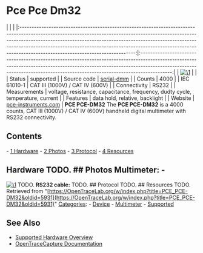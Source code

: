 # Pce Pce Dm32

| | | |:-----------------------------------------------------------------------------------------------------------------------------------------------------------------------------------------------------------------------------------------------------------------------------------------------------------------------------------------------------------------------:|:-------------------------------------------------------------------------------------------------------------------------------------------------------------------------------------------------------------------------------------------------------:| | [![\1](../../assets/hardware/general/\2)](./File:Pce-pce-dm32.png.html) | | | Status | supported | | Source code | [serial-dmm](http://github.com/OpenTraceLab/?p=OpenTraceCapture.git;a=tree;f=src/hardware/serial-dmm) | | Counts | 4000 | | IEC 61010-1 | CAT III (1000V) / CAT IV (600V) | | Connectivity | RS232 | | Measurements | voltage, resistance, capacitance, frequency, dudty cycle, temperature, current | | Features | data hold, relative, backlight | | Website | [pce-instruments.com](http://www.pce-instruments.com/deutsch/messtechnik-im-online-handel/messgeraete-fuer-alle-parameter/digitalmultimeter-pce-holding-gmbh-digitalmultimeter-pce-dm-32-det_17072.htm) | **PCE PCE-DM32** The **PCE PCE-DM32** is a 4000 counts, CAT III (1000V) / CAT IV (600V) handheld digital multimeter with RS232 connectivity. 
## Contents 
\- [1 Hardware](PCE_PCE-DM32.html#Hardware) \- [2 Photos](PCE_PCE-DM32.html#Photos) \- [3 Protocol](PCE_PCE-DM32.html#Protocol) \- [4 Resources](PCE_PCE-DM32.html#Resources) 
## Hardware TODO. ## Photos **Multimeter**: \- 
[![\1](../../assets/hardware/general/\2)](./File:Pce-pce-dm32_mugshot.jpg.html)
TODO. **RS232 cable:** TODO. ## Protocol TODO. ## Resources TODO. 
Retrieved from "[https://OpenTraceLab.org/w/index.php?title=PCE_PCE-DM32&oldid=5931](https://OpenTraceLab.org/w/index.php?title=PCE_PCE-DM32&oldid=5931)" 
[Categories](specialcategories-specialcategories.md): \- [Device](./Category:Device.html "Category:Device") \- [Multimeter](./Category:Multimeter.html "Category:Multimeter") \- [Supported](./Category:Supported.html "Category:Supported")

## See Also
- [Supported Hardware Overview](../supported-hardware.md)
- [OpenTraceCapture Documentation](../../opentracecapture/overview.md)
